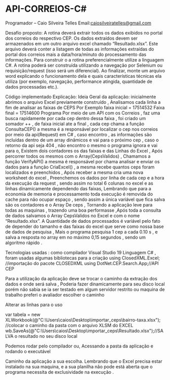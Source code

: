 # API-CORREIOS-C#

 Programador – Caio Silveira Telles Email:caiosilveiratelles@gmail.com

Desafio proposto: A rotina deverá extrair todos os dados exibidos no portal dos correios do respectivo CEP. Os dados extraídos devem ser armazenados em um outro arquivo excel chamado “Resultado.xlsx”. Este arquivo deverá conter a listagem de todas as informações extraídas do portal dos correios mais a data/hora/minuto do processamento das informações.
Para construir o a rotina preferencialmente utilize a linguagem C#. A rotina poderá ser construída utilizando a navegação por Selenium ou requisição/request (isso será um diferencial).
Ao finalizar, monte um arquivo word explicando o funcionamento dela e quais características técnicas ela utiliza (por exemplo, navegação, performance atingida, quantidade de dados processadas etc.).

Código implementado Explicação:
Ideia Geral da aplicação: inicialmente abrimos o arquivo Excel previamente construído , Analisamos cada linha a fim de analisar as faixas de CEPS
Por Exemplo faixa inicial = 17514532
Faixa final = 17514600 
Programa Por meio de um API com os Correios , faz uma busca rapidamente por cada cep dentro dessa faixa , foi criado um somador ++ , de faixa inicial ate a final , cada cep chama a função ConsultaCEP() a mesma é a responsável por localizar o cep nos correios por meio da api(Request)  em C# , caso encontro , as informações são incluídas dentro de um array dinâmicos e vai para o próximo cep , caso o retorno da api seja 404 , não encontro o mesmo o programa ignora e vai para o, Existem dois contadores os das faixas e das Linhas do Excel , Após percorrer todos os mesmos com o Array(CepsValidos) , Chamamos a função VerifyAPI() a mesma é responsável por chama analisar e enviar os dados para a função CriaExcel() , a mesma recebe quantos ceps foram localizados e preenchidos , Após receber a mesma cria uma nova worksheet do excel , Preenchemos os dados por linha de cada cep e a hora da execução da request , sendo assim no total 6 colunas no excel e as linhas dinamicamente dependendo das faixas, Lembrando que para a economia de memoria e processamento toda execução é removida do cache para não ocupar espaço , sendo assim a única variável que fica salva são os contadores e o Array De ceps , Tornando a aplicação leve para todas as maquinas , trazendo uma boa performasse ,Após toda a consulta de dados salvamos o Array CepsValidos no Excel e com o nome “Resultado.xlsx”.
A Quantidade de dados processados é variável pelo fato de depender do tamanho e das faixas do excel que serve como nossa base de dados de pesquisa , Mais o programa pesquisa 1 cep a cada 0.10 s , e salva a resposta no array em no máximo 0,15 segundos , sendo um algoritmo rápido .


Tecnologias usadas  : como compilador Visual Studio 19 
Linguagem C# , foram usadas algumas bibliotecas para a criação 
using ClosedXML.Excel; //importação do pacote CLOSEDXML
using DotNet.CEP.Search.App;//API CEP


 Para a utilização da aplicação deve se trocar o caminho da extração dos dados e onde será salva , Poderia fazer dinamicamente para seu disco local porém não sabia se ia ser testado em algum servidor restrito ou maquina de trabalho preferi o avaliador escolher o caminho

Alterar as linhas para o uso

  var tabela = new XLWorkbook(@"C:\Users\caios\Desktop\importar_ceps\bairro-taxa.xlsx"); //colocar o caminho da pasta com o arquivo XLSM do EXCEL
            wb.SaveAs(@"C:\Users\caios\Desktop\importar_ceps\Resultado.xlsx");//SALVA o resultado no seu disco local

Podemos rodar pelo compilador ou, Acessando a pasta da aplicação e rodando o executável 

 
Caminho da aplicação a sua escolha.
Lembrando que o Excel precisa estar instalado na sua maquina, e a sua planilha não pode está aberta que o programa necessita de exclusividade na execução .


